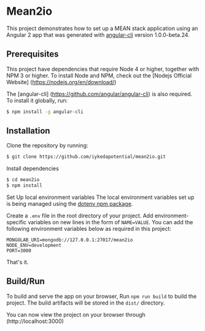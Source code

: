 # Mean2io

This project demonstrates how to set up a MEAN stack application using an Angular 2 app that was generated with [angular-cli](https://github.com/angular/angular-cli) version 1.0.0-beta.24.

## Prerequisites
This project have dependencies that require Node 4 or higher, together with NPM 3 or higher. To install Node and NPM, check out the [Nodejs Official Website] (https://nodejs.org/en/download/)

The [angular-cli] (https://github.com/angular/angular-cli) is also required. To install it globally, run:
```bash
$ npm install -g angular-cli
```

## Installation
Clone the repository by running:
```bash
$ git clone https://github.com/iykedapotential/mean2io.git
```

Install dependencies
```bash
$ cd mean2io
$ npm install
```

Set Up local environment variables
The local environment variables set up is being managed using the [dotenv npm package](https://www.npmjs.com/package/dotenv).

Create a `.env` file in the root directory of your project. Add
environment-specific variables on new lines in the form of `NAME=VALUE`.
You can add the following environment variables below as required in this project:

```dosini
MONGOLAB_URI=mongodb://127.0.0.1:27017/mean2io
NODE_ENV=development
PORT=3000
```

That's it.

## Build/Run

To build and serve the app on your browser,
Run `npm run build` to build the project. The build artifacts will be stored in the `dist/` directory.

You can now view the project on your browser through (http://localhost:3000)
